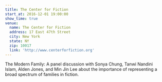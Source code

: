 ```yaml
---
title: The Center for Fiction
start_at: 2016-12-01 19:00:00
show_time: true
venue:
  name: The Center for Fiction
  address: 17 East 47th Street
  city: New York
  state: NY
  zip: 10017
  link: 'http://www.centerforfiction.org'
---
```



The Modern Family: A panel discussion with Sonya Chung, Tanwi Nandini Islam, Alden Jones, and Min Jin Lee about the importance of representing a broad spectrum of families in fiction.
